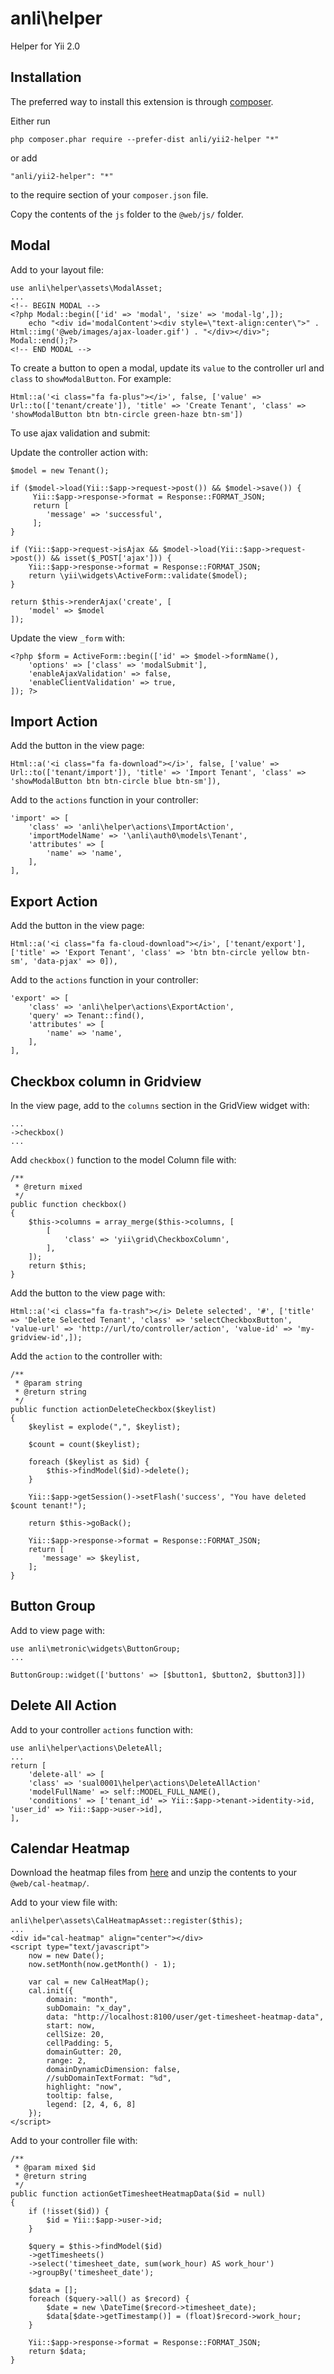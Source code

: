anli\helper
===========
Helper for Yii 2.0

Installation
------------

The preferred way to install this extension is through [composer](http://getcomposer.org/download/).

Either run

```
php composer.phar require --prefer-dist anli/yii2-helper "*"
```

or add

```
"anli/yii2-helper": "*"
```

to the require section of your `composer.json` file.


Copy the contents of the `js` folder to the `@web/js/` folder.

Modal
-----

Add to your layout file:

    use anli\helper\assets\ModalAsset;
    ...
    <!-- BEGIN MODAL -->
    <?php Modal::begin(['id' => 'modal', 'size' => 'modal-lg',]);
        echo "<div id='modalContent'><div style=\"text-align:center\">" . Html::img('@web/images/ajax-loader.gif') . "</div></div>";
    Modal::end();?>
    <!-- END MODAL -->

To create a button to open a modal, update its `value` to the controller url and `class` to `showModalButton`. For example:

    Html::a('<i class="fa fa-plus"></i>', false, ['value' => Url::to(['tenant/create']), 'title' => 'Create Tenant', 'class' => 'showModalButton btn btn-circle green-haze btn-sm'])

To use ajax validation and submit:

Update the controller action with:

```
$model = new Tenant();

if ($model->load(Yii::$app->request->post()) && $model->save()) {
     Yii::$app->response->format = Response::FORMAT_JSON;
     return [
        'message' => 'successful',
     ];
}

if (Yii::$app->request->isAjax && $model->load(Yii::$app->request->post()) && isset($_POST['ajax'])) {
    Yii::$app->response->format = Response::FORMAT_JSON;
    return \yii\widgets\ActiveForm::validate($model);
}

return $this->renderAjax('create', [
    'model' => $model
]);
```

Update the view `_form` with:

    <?php $form = ActiveForm::begin(['id' => $model->formName(),
        'options' => ['class' => 'modalSubmit'],
        'enableAjaxValidation' => false,
        'enableClientValidation' => true,
    ]); ?>

Import Action
-----

Add the button in the view page:

    Html::a('<i class="fa fa-download"></i>', false, ['value' => Url::to(['tenant/import']), 'title' => 'Import Tenant', 'class' => 'showModalButton btn btn-circle blue btn-sm']),

Add to the `actions` function in your controller:

    'import' => [
        'class' => 'anli\helper\actions\ImportAction',
        'importModelName' => '\anli\auth0\models\Tenant',
        'attributes' => [
            'name' => 'name',
        ],
    ],

Export Action
-----

Add the button in the view page:

    Html::a('<i class="fa fa-cloud-download"></i>', ['tenant/export'], ['title' => 'Export Tenant', 'class' => 'btn btn-circle yellow btn-sm', 'data-pjax' => 0]),

Add to the `actions` function in your controller:

    'export' => [
        'class' => 'anli\helper\actions\ExportAction',
        'query' => Tenant::find(),
        'attributes' => [
            'name' => 'name',
        ],
    ],

Checkbox column in Gridview
-----

In the view page, add to the `columns` section in the GridView widget with:

    ...
    ->checkbox()
    ...

Add `checkbox()` function to the model Column file with:

```
/**
 * @return mixed
 */
public function checkbox()
{
    $this->columns = array_merge($this->columns, [
        [
            'class' => 'yii\grid\CheckboxColumn',
        ],
    ]);
    return $this;
}
```

Add the button to the view page with:

    Html::a('<i class="fa fa-trash"></i> Delete selected', '#', ['title' => 'Delete Selected Tenant', 'class' => 'selectCheckboxButton', 'value-url' => 'http://url/to/controller/action', 'value-id' => 'my-gridview-id',]);

Add the `action` to the controller with:

```
/**
 * @param string
 * @return string
 */
public function actionDeleteCheckbox($keylist)
{
    $keylist = explode(",", $keylist);

    $count = count($keylist);

    foreach ($keylist as $id) {
        $this->findModel($id)->delete();
    }

    Yii::$app->getSession()->setFlash('success', "You have deleted $count tenant!");

    return $this->goBack();

    Yii::$app->response->format = Response::FORMAT_JSON;
    return [
       'message' => $keylist,
    ];
}
```

Button Group
-----

Add to view page with:

    use anli\metronic\widgets\ButtonGroup;
    ...

    ButtonGroup::widget(['buttons' => [$button1, $button2, $button3]])

Delete All Action
-----

Add to your controller `actions` function with:

    use anli\helper\actions\DeleteAll;
    ...
    return [
        'delete-all' => [
        'class' => 'sual0001\helper\actions\DeleteAllAction'
        'modelFullName' => self::MODEL_FULL_NAME(),
        'conditions' => ['tenant_id' => Yii::$app->tenant->identity->id, 'user_id' => Yii::$app->user->id],
    ],

Calendar Heatmap
-----

Download the heatmap files from [here](https://github.com/kamisama/cal-heatmap/archive/master.zip) and unzip the contents to your `@web/cal-heatmap/`.

Add to your view file with:

    anli\helper\assets\CalHeatmapAsset::register($this);
    ...
    <div id="cal-heatmap" align="center"></div>
    <script type="text/javascript">
        now = new Date();
        now.setMonth(now.getMonth() - 1);

        var cal = new CalHeatMap();
    	cal.init({
        	domain: "month",
        	subDomain: "x_day",
            data: "http://localhost:8100/user/get-timesheet-heatmap-data",
        	start: now,
        	cellSize: 20,
        	cellPadding: 5,
        	domainGutter: 20,
        	range: 2,
        	domainDynamicDimension: false,
        	//subDomainTextFormat: "%d",
            highlight: "now",
            tooltip: false,
        	legend: [2, 4, 6, 8]
        });
    </script>

Add to your controller file with:

```
/**
 * @param mixed $id
 * @return string
 */
public function actionGetTimesheetHeatmapData($id = null)
{
    if (!isset($id)) {
        $id = Yii::$app->user->id;
    }

    $query = $this->findModel($id)
    ->getTimesheets()
    ->select('timesheet_date, sum(work_hour) AS work_hour')
    ->groupBy('timesheet_date');

    $data = [];
    foreach ($query->all() as $record) {
        $date = new \DateTime($record->timesheet_date);
        $data[$date->getTimestamp()] = (float)$record->work_hour;
    }

    Yii::$app->response->format = Response::FORMAT_JSON;
    return $data;
}
```
